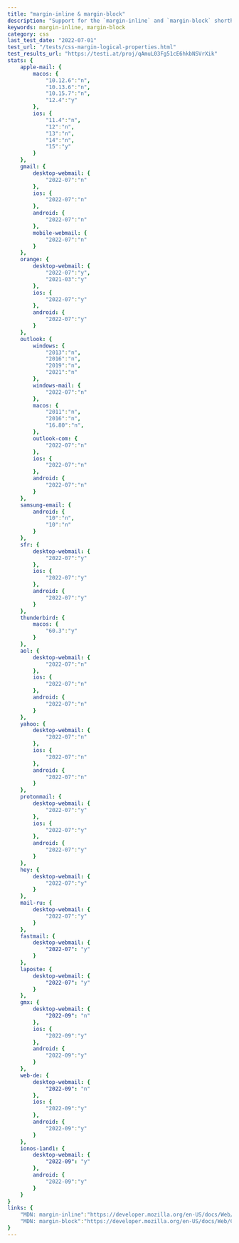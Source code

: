 ```yaml
---
title: "margin-inline & margin-block"
description: "Support for the `margin-inline` and `margin-block` shorthand properties."
keywords: margin-inline, margin-block
category: css
last_test_date: "2022-07-01"
test_url: "/tests/css-margin-logical-properties.html"
test_results_url: "https://testi.at/proj/qAmuL03Fg51cE6hkbNSVrXik"
stats: {
    apple-mail: {
        macos: {
            "10.12.6":"n",
            "10.13.6":"n",
            "10.15.7":"n",
            "12.4":"y"
        },
        ios: {
            "11.4":"n",
            "12":"n",
            "13":"n",
            "14":"n",
            "15":"y"
        }
    },
    gmail: {
        desktop-webmail: {
            "2022-07":"n"
        },
        ios: {
            "2022-07":"n"
        },
        android: {
            "2022-07":"n"
        },
        mobile-webmail: {
            "2022-07":"n"
        }
    },
    orange: {
        desktop-webmail: {
            "2022-07":"y",
            "2021-03":"y"
        },
        ios: {
            "2022-07":"y"
        },
        android: {
            "2022-07":"y"
        }
    },
    outlook: {
        windows: {
            "2013":"n",
            "2016":"n",
            "2019":"n",
            "2021":"n"
        },
        windows-mail: {
            "2022-07":"n"
        },
        macos: {
            "2011":"n",
            "2016":"n",
            "16.80":"n",
        },
        outlook-com: {
            "2022-07":"n"
        },
        ios: {
            "2022-07":"n"
        },
        android: {
            "2022-07":"n"
        }
    },
    samsung-email: {
        android: {
            "10":"n",
            "10":"n"
        }
    },
    sfr: {
        desktop-webmail: {
            "2022-07":"y"
        },
        ios: {
            "2022-07":"y"
        },
        android: {
            "2022-07":"y"
        }
    },
    thunderbird: {
        macos: {
            "60.3":"y"
        }
    },
    aol: {
        desktop-webmail: {
            "2022-07":"n"
        },
        ios: {
            "2022-07":"n"
        },
        android: {
            "2022-07":"n"
        }
    },
    yahoo: {
        desktop-webmail: {
            "2022-07":"n"
        },
        ios: {
            "2022-07":"n"
        },
        android: {
            "2022-07":"n"
        }
    },
    protonmail: {
        desktop-webmail: {
            "2022-07":"y"
        },
        ios: {
            "2022-07":"y"
        },
        android: {
            "2022-07":"y"
        }
    },
    hey: {
        desktop-webmail: {
            "2022-07":"y"
        }
    },
    mail-ru: {
        desktop-webmail: {
            "2022-07":"y"
        }
    },
    fastmail: {
        desktop-webmail: {
            "2022-07": "y"
        }
    },
    laposte: {
        desktop-webmail: {
            "2022-07": "y"
        }
    },
    gmx: {
        desktop-webmail: {
            "2022-09": "n"
        },
        ios: {
            "2022-09":"y"
        },
        android: {
            "2022-09":"y"
        }
    },
    web-de: {
        desktop-webmail: {
            "2022-09": "n"
        },
        ios: {
            "2022-09":"y"
        },
        android: {
            "2022-09":"y"
        }
    },
    ionos-1and1: {
        desktop-webmail: {
            "2022-09": "y"
        },
        android: {
            "2022-09":"y"
        }
    }
}
links: {
    "MDN: margin-inline":"https://developer.mozilla.org/en-US/docs/Web/CSS/margin-inline",
    "MDN: margin-block":"https://developer.mozilla.org/en-US/docs/Web/CSS/margin-block"
}
---
```

